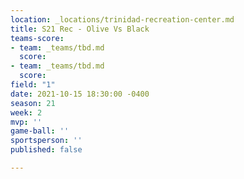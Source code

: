 ```yaml
---
location: _locations/trinidad-recreation-center.md
title: S21 Rec - Olive Vs Black
teams-score:
- team: _teams/tbd.md
  score: 
- team: _teams/tbd.md
  score: 
field: "1"
date: 2021-10-15 18:30:00 -0400
season: 21
week: 2
mvp: ''
game-ball: ''
sportsperson: ''
published: false

---
```

